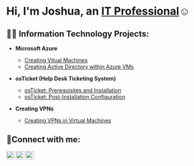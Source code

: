 <h1>Hi, I'm Joshua, an <a href="https://linkedin.com/in/joshua-moore-a276ab378">IT Professional</a>☺</h1>

<h2>👨‍💻 Information Technology Projects:</h2>

- <b>Microsoft Azure</b>
  - [Creating Vitual Machines](https://github.com/JoshuaMoorecc/Creating-VM)
  - [Creating Active Directory within Azure VMs](https://github.com/JoshuaMoorecc/configure-ad-)


- <b>osTicket (Help Desk Ticketing System)</b>
  - [osTicket: Prerequisites and Installation](https://github.com/JoshuaMoorecc/osticket-prereqs)
  - [osTicket: Post-Installation Configuration](https://github.com/JoshuaMoorecc/post-install-config)


- <b>Creating VPNs</b>
   - [Creating VPNs in Virtual Machines](https://github.com/JoshuaMoorecc/VPN)


<h2>🤳Connect with me:</h2>

[<img align="left" alt="Josh | Twitter" width="22px" src="https://cdn.jsdelivr.net/npm/simple-icons@v3/icons/twitter.svg" />][twitter]
[<img align="left" alt="Josh | LinkedIn" width="22px" src="https://cdn.jsdelivr.net/npm/simple-icons@v3/icons/linkedin.svg" />][linkedin]
[<img align="left" alt="Josh | Instagram" width="22px" src="https://cdn.jsdelivr.net/npm/simple-icons@v3/icons/instagram.svg" />][instagram]

[twitter]: https://twitter.com/https://twitter.com/OptimusPassport
[instagram]: https://www.instagram.com/startraveler_83/
[linkedin]: https://linkedin.com/in/joshua-m-3b4720105
